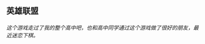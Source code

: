## 英雄联盟
###### 这个游戏走过了我的整个高中吧，也和高中同学通过这个游戏做了很好的朋友，最近迷恋下棋。

<base-photolist value="games/lol/" imgName="lol" :number="5"/>